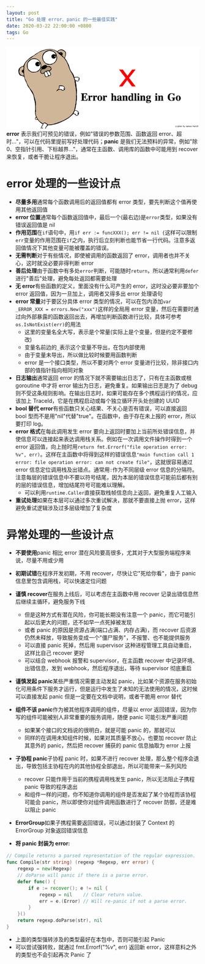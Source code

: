 ```yaml
---
layout: post
title: "Go 处理 error、panic 的一些最佳实践"
date: 2020-03-22 22:00:00 +0800
tags: Go
---
```


![InfluxDB + Grafana](/assets/images/2020-03-22-Go_error_best_practice_1.png)
**error** 表示我们可预见的错误，例如"错误的参数范围、函数返回 error、超时..."，可以在代码里提前写好处理代码；**panic** 是我们无法预料的异常，例如"除 0、空指针引用、下标越界..."，通常在主函数、调用库的函数中可能用到 recover 来恢复，或者干脆让程序退出。

# error 处理的一些设计点

- **尽量多用**通常每个函数调用后的返回值都有 error 类型，要先判断这个值再使用其他返回值
- **error 位置**通常每个函数返回值中，最后一个(最右边)是`error`类型，如果没有错误返回值是 nil
- **作用范围**在`if`语句中，用`if err := funcXXX(); err != nil {`这样可以限制`err`变量的作用范围在`if`之内，执行后立刻判断也能节省一行代码。注意多返回值情况下其他变量可能被覆盖的错误。
- **无需判断**对于有些情况，即使被调用的函数返回了 error，调用者也并不关心，这时就没必要非得判断 error
- **善后处理**由于函数中有多处`error`判断，可能随时`return`，所以通常利用`defer`进行"善后"处理，避免每处返回都需要处理
- **无 error**有些函数的定义，里面没有什么可产生的 error，这时没必要非要加个 error 返回值，因为一旦加上，调用者又得多出 error 处理语句
- **error 常量**对于要区分具体 error 类型的情况，可以在包内添加`var _ERROR_XXX = errors.New("xxx")`这样的全局用 error 变量，然后在需要时通过向外部暴露的函数返回出去，再增加判断函数进行比较，具体可参考`os.IsNotExist(err)`的用法
  - 这里的变量名全大写，表示是个常量(实际上是个变量，但是约定不要修改)
  - 变量名前边的`_`表示这个变量不导出，在包内部使用
  - 由于变量未导出，所以做比较时候要用函数判断
  - error 是一个接口类型，所以不要对两个 error 变量进行比较，除非接口内部的值指针指向相同对象
- **日志输出**通常返回 error 的情况下就不需要输出日志了，只有在主函数或根 goroutine 中才将 error 输出为日志，避免重复。如果输出日志是为了 debug 则不受这条规则影响。在输出日志时，如果可能存在多个携程运行的情况，应该加上 TraceId，它是在携程启动或每个独立循环开头处创建的 UUID
- **bool 替代 error**有些函数只关心结果、不关心是否有错误，可以直接返回 bool 型而不是用"nil"代替"true"。在函数中，由于存在未上报的 error，所以要打印 log。
- **error 格式**在每此调用发生 error 要向上返回时要加上当前所处错误信息，并使信息可以连接起来表达调用栈关系。例如在一次调用文件操作时得到一个 error 返回值，向上抛时用`return fmt.Errorf("file operation error: %v", err)`。这样在主函数中将得到这样的错误信息`"main function call 1 error: file operation error: can not create file"`，这就很容易通过 error 信息定位调用栈及出错点。通常用`:`作为不同层级 error 信息的分隔符。注意每层的错误信息中不要以符号结尾，因为本层的错误信息可能前后都有别的层的错误信息，增加结尾符号可能难以理解。
  - 可以利用`runtime.Caller`直接获取栈帧信息向上返回，避免重复人工输入
- **重试处理**如果在本层可以通过多次重试解决，那就不要直接上抛 error，这样避免重试逻辑涉及过多层级增加了复杂度

# 异常处理的一些设计点

- **不要使用**panic 相比 error 潜在风险要高很多，尤其对于大型服务端程序来说，尽量不用或少用
- **初期试错**在程序开发初期，不用 recover，尽快让它"死给你看"，由于 panic 信息里包含调用栈，可以快速定位问题
- **谨慎 recover**在服务上线后，可以考虑在主函数中用 recover 记录出错信息然后继续主循环，避免服务下线
  - 但是这种方式有潜在风险，你可能长期没有注意一个 panic，而它可能引起以后更大的问题，还不如早一点死掉被发现
  - 或者 panic 的原因是资源占满(端口占满、内存占满)，而 recover 后资源仍然未释放，导致服务变成一个"僵尸服务"，不报警、也不能提供服务
  - 可以直接 panic 死掉，然后用 supervisor 这种进程管理工具自动重启，这样比自己 recover 更好
  - 可以结合 webhook 报警和 supervisor，在主函数 recover 中记录环境、出错信息，发到 webhook，然后程序退出，等待 supervisor 彻底重启
- **谨慎发起 panic**某些严重情况需要主动发起 panic，比如某个资源在服务初始化可用条件下服务才运行，但是运行中发生了未知的无法使用的情况，这时候可以直接发起 panic 但是一定要在文档中说明，或者干脆用 error 替代
- **组件不该 panic**作为被其他程序调用的组件，尽量以 error 返回错误，因为你写的组件可能被别人非常重要的服务调用，随便 panic 可能引发严重问题
  - 如果某个接口的文档说的很明白，就是可能 panic 的，那就可以
  - 同样的在调用未知组件时候，如果对其质量不放心，也要加 recover 防止其意外的 panic，然后把 recover 捕获的 panic 信息抽取为 error 上报
- **子协程 panic**子协程 panic 时，如果不进行 recover 处理，那么整个程序会退出，导致包括主协程在内的其他协程全部退出，所以可能带来一系列风险
  - recover 只能作用于当前的携程调用栈发生 panic，所以无法阻止子携程 panic 导致的程序退出
  - 和组件一样的问题，你不知道你调用的组件是否发起了某个协程而该协程可能会 panic，所以即使你对组件调用函数进行了 recover 防御，还是难以阻止 panic
- **ErrorGroup**如果子携程需要返回错误，可以通过封装了 Context 的 ErrorGroup 对象返回错误信息

- **将 panic 封装为 error:**

```Go
// Compile returns a parsed representation of the regular expression.
func Compile(str string) (regexp *Regexp, err error) {
    regexp = new(Regexp)
    // doParse will panic if there is a parse error.
    defer func() {
        if e := recover(); e != nil {
            regexp = nil    // Clear return value.
            err = e.(Error) // Will re-panic if not a parse error.
        }
    }()
    return regexp.doParse(str), nil
}
```

- 上面的类型强转涉及的类型最好在本包中，否则可能引起 Panic
- 可以尝试强转败，就通过 fmt.Errorf("%v", err) 返回新 error，这样意料之外的类型也不会引起再次 Panic 了
